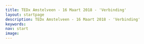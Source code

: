 ```yaml
---
title: TEDx Amstelveen - 16 Maart 2018 - 'Verbinding'
layout: startpage
description: TEDx Amstelveen - 16 Maart 2018 - 'Verbinding'
keywords:
nav: start
image:
---
```

<div class="col-1-3">
  <amp-carousel width="320" height="240" layout="responsive" type="slides">
    <amp-youtube height="240"
      layout="fixed-height"
      data-videoid="55klB4HdgLY">
    </amp-youtube>
  </amp-carousel>
</div>
